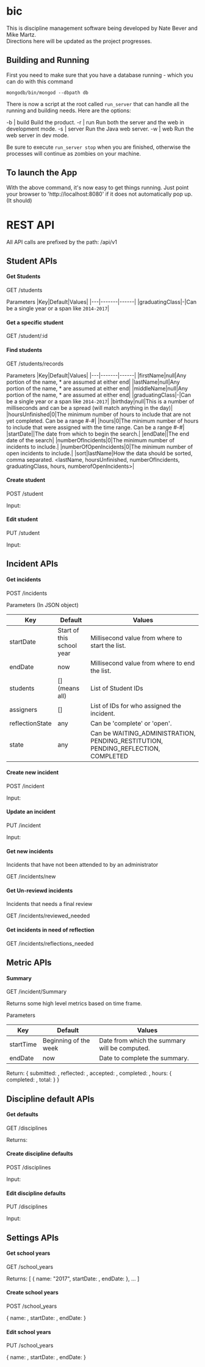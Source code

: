 # bic
This is discipline management software being developed by Nate Bever and Mike Martz.  
Directions here will be updated as the project progresses.

## Building and Running

First you need to make sure that you have a database running - which you can do with this command

`mongodb/bin/mongod --dbpath db`

There is now a script at the root called `run_server` that can handle all the running and building needs.  Here are the options:

-b | build	Build the product.
-r | run	Run both the server and the web in development mode.
-s | server	Run the Java web server.
-w | web	Run the web server in dev mode.

Be sure to execute `run_server stop` when you are finished, otherwise the processes will continue as zombies on your machine.

## To launch the App

With the above command, it's now easy to get things running.  Just point your browser to 'http://localhost:8080' if it does not automatically pop up.  (It should)

# REST API

All API calls are prefixed by the path: /api/v1

## Student APIs

#### Get Students

GET /students

Parameters
|Key|Default|Values|
|---|-------|------|
|graduatingClass|<thisYear>-<thisYear-4>|Can be a single year or a span like `2014-2017`|

#### Get a specific student

GET /student/:id

#### Find students

GET /students/records

Parameters
|Key|Default|Values|
|---|-------|------|
|firstName|null|Any portion of the name, * are assumed at either end|
|lastName|null|Any portion of the name, * are assumed at either end|
|middleName|null|Any portion of the name, * are assumed at either end|
|graduatingClass|<thisYear>-<thisYear-4>|Can be a single year or a span like `2014-2017`|
|birthday|null|This is a number of milliseconds and can be a spread (will match anything in the day)|
|hoursUnfinished|0|The minimum number of hours to include that are not yet completed.  Can be a range #-#|
|hours|0|The minimum number of hours to include that were assigned with the time range.  Can be a range #-#|
|startDate|<beginning of this year>|The date from which to begin the search.|
|endDate|<now>|The end date of the search|
|numberOfIncidents|0|The minimum number of incidents to include.|
|numberOfOpenIncidents|0|The minimum number of open incidents to include.|
|sort|lastName|How the data should be sorted, comma separated.  <lastName, hoursUnfinished, numberOfIncidents, graduatingClass, hours, numberofOpenIncidents>|

#### Create student

POST /student

Input:

#### Edit student

PUT /student

Input:

## Incident APIs

#### Get incidents

POST /incidents

Parameters (In JSON object)

|Key|Default|Values|
|---|-------|------|
|startDate|Start of this school year|Millisecond value from where to start the list.|
|endDate|now|Millisecond value from where to end the list.|
|students|[] (means all)|List of Student IDs|
|assigners|[]|List of IDs for who assigned the incident.|
|reflectionState|any|Can be 'complete' or 'open'.|
|state|any|Can be WAITING_ADMINISTRATION, PENDING_RESTITUTION, PENDING_REFLECTION, COMPLETED|

#### Create new incident

POST /incident

Input:

#### Update an incident

PUT /incident

Input:

#### Get new incidents

Incidents that have not been attended to by an administrator

GET /incidents/new

#### Get Un-reviewd incidents

Incidents that needs a final review

GET /incidents/reviewed_needed

#### Get incidents in need of reflection

GET /incidents/reflections_needed

## Metric APIs

#### Summary

GET /incident/Summary

Returns some high level metrics based on time frame.

Parameters

|Key|Default|Values|
|---|-------|------|
|startTime|Beginning of the week|Date from which the summary will be computed.|
|endDate|now|Date to complete the summary.|

Return:
{
  submitted: <number>,
  reflected: <number>,
  accepted: <number>,
  completed: <number>,
  hours: {
    completed: <number>,
    total: <number>
  }
}

## Discipline default APIs

#### Get defaults

GET /disciplines

Returns:

#### Create discipline defaults

POST /disciplines

Input:

#### Edit discipline defaults

PUT /disciplines

Input:

## Settings APIs

#### Get school years

GET /school_years

Returns:
[
{ name: "2017", startDate: <number>, endDate: <number>},
...
]

#### Create school years

POST /school_years

{
  name: <string>,
  startDate: <number>,
  endDate: <number>
}

#### Edit school years

PUT /school_years

{
  name: <string>,
  startDate: <number>,
  endDate: <number>
}
